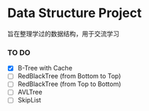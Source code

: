# Data Structure Project

旨在整理学过的数据结构，用于交流学习



### TO DO

- [x] B-Tree with Cache
- [ ] RedBlackTree (from Bottom to Top)
- [ ] RedBlackTree (from Top to Bottom)
- [ ] AVLTree
- [ ] SkipList